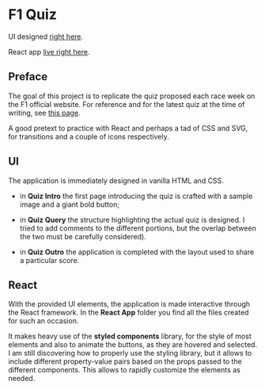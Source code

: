 # F1 Quiz

UI designed [right here](https://codepen.io/borntofrappe/pen/GLrXPR).

React app [live right here](https://codepen.io/borntofrappe/pen/pBeMzz).

## Preface

The goal of this project is to replicate the quiz proposed each race week on the F1 official website. For reference and for the latest quiz at the time of writing, see [this page](https://www.formula1.com/en/latest/article.quiz-put-your-chinese-grand-prix-knowledge-to-the-test-2019.dUcW90JWJSAw9xhf75LSJ.html).

A good pretext to practice with React and perhaps a tad of CSS and SVG, for transitions and a couple of icons respectively.

## UI

The application is immediately designed in vanilla HTML and CSS.

- in **Quiz Intro** the first page introducing the quiz is crafted with a sample image and a giant bold button;

- in **Quiz Query** the structure highlighting the actual quiz is designed. I tried to add comments to the different portions, but the overlap between the two must be carefully considered).

- in **Quiz Outro** the application is completed with the layout used to share a particular score.

## React

With the provided UI elements, the application is made interactive through the React framework. In the **React App** folder you find all the files created for such an occasion.

It makes heavy use of the **styled components** library, for the style of most elements and also to animate the buttons, as they are hovered and selected. I am still discovering how to properly use the styling library, but it allows to include different property-value pairs based on the props passed to the different components. This allows to rapidly customize the elements as needed.
